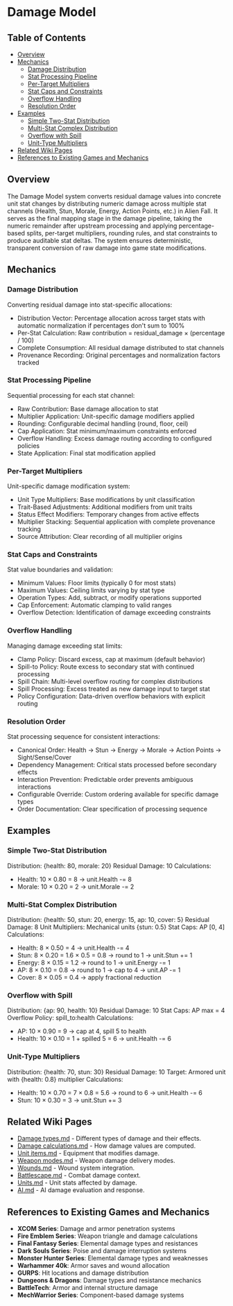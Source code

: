 # Damage Model

## Table of Contents
- [Overview](#overview)
- [Mechanics](#mechanics)
  - [Damage Distribution](#damage-distribution)
  - [Stat Processing Pipeline](#stat-processing-pipeline)
  - [Per-Target Multipliers](#per-target-multipliers)
  - [Stat Caps and Constraints](#stat-caps-and-constraints)
  - [Overflow Handling](#overflow-handling)
  - [Resolution Order](#resolution-order)
- [Examples](#examples)
  - [Simple Two-Stat Distribution](#simple-two-stat-distribution)
  - [Multi-Stat Complex Distribution](#multi-stat-complex-distribution)
  - [Overflow with Spill](#overflow-with-spill)
  - [Unit-Type Multipliers](#unit-type-multipliers)
- [Related Wiki Pages](#related-wiki-pages)
- [References to Existing Games and Mechanics](#references-to-existing-games-and-mechanics)

## Overview

The Damage Model system converts residual damage values into concrete unit stat changes by distributing numeric damage across multiple stat channels (Health, Stun, Morale, Energy, Action Points, etc.) in Alien Fall. It serves as the final mapping stage in the damage pipeline, taking the numeric remainder after upstream processing and applying percentage-based splits, per-target multipliers, rounding rules, and stat constraints to produce auditable stat deltas. The system ensures deterministic, transparent conversion of raw damage into game state modifications.

## Mechanics

### Damage Distribution

Converting residual damage into stat-specific allocations:

- Distribution Vector: Percentage allocation across target stats with automatic normalization if percentages don't sum to 100%
- Per-Stat Calculation: Raw contribution = residual_damage × (percentage / 100)
- Complete Consumption: All residual damage distributed to stat channels
- Provenance Recording: Original percentages and normalization factors tracked

### Stat Processing Pipeline

Sequential processing for each stat channel:

- Raw Contribution: Base damage allocation to stat
- Multiplier Application: Unit-specific damage modifiers applied
- Rounding: Configurable decimal handling (round, floor, ceil)
- Cap Application: Stat minimum/maximum constraints enforced
- Overflow Handling: Excess damage routing according to configured policies
- State Application: Final stat modification applied

### Per-Target Multipliers

Unit-specific damage modification system:

- Unit Type Multipliers: Base modifications by unit classification
- Trait-Based Adjustments: Additional modifiers from unit traits
- Status Effect Modifiers: Temporary changes from active effects
- Multiplier Stacking: Sequential application with complete provenance tracking
- Source Attribution: Clear recording of all multiplier origins

### Stat Caps and Constraints

Stat value boundaries and validation:

- Minimum Values: Floor limits (typically 0 for most stats)
- Maximum Values: Ceiling limits varying by stat type
- Operation Types: Add, subtract, or modify operations supported
- Cap Enforcement: Automatic clamping to valid ranges
- Overflow Detection: Identification of damage exceeding constraints

### Overflow Handling

Managing damage exceeding stat limits:

- Clamp Policy: Discard excess, cap at maximum (default behavior)
- Spill-to Policy: Route excess to secondary stat with continued processing
- Spill Chain: Multi-level overflow routing for complex distributions
- Spill Processing: Excess treated as new damage input to target stat
- Policy Configuration: Data-driven overflow behaviors with explicit routing

### Resolution Order

Stat processing sequence for consistent interactions:

- Canonical Order: Health → Stun → Energy → Morale → Action Points → Sight/Sense/Cover
- Dependency Management: Critical stats processed before secondary effects
- Interaction Prevention: Predictable order prevents ambiguous interactions
- Configurable Override: Custom ordering available for specific damage types
- Order Documentation: Clear specification of processing sequence

## Examples

### Simple Two-Stat Distribution
Distribution: {health: 80, morale: 20}
Residual Damage: 10
Calculations:
- Health: 10 × 0.80 = 8 → unit.Health -= 8
- Morale: 10 × 0.20 = 2 → unit.Morale -= 2

### Multi-Stat Complex Distribution
Distribution: {health: 50, stun: 20, energy: 15, ap: 10, cover: 5}
Residual Damage: 8
Unit Multipliers: Mechanical units {stun: 0.5}
Stat Caps: AP [0, 4]
Calculations:
- Health: 8 × 0.50 = 4 → unit.Health -= 4
- Stun: 8 × 0.20 = 1.6 × 0.5 = 0.8 → round to 1 → unit.Stun += 1
- Energy: 8 × 0.15 = 1.2 → round to 1 → unit.Energy -= 1
- AP: 8 × 0.10 = 0.8 → round to 1 → cap to 4 → unit.AP -= 1
- Cover: 8 × 0.05 = 0.4 → apply fractional reduction

### Overflow with Spill
Distribution: {ap: 90, health: 10}
Residual Damage: 10
Stat Caps: AP max = 4
Overflow Policy: spill_to:health
Calculations:
- AP: 10 × 0.90 = 9 → cap at 4, spill 5 to health
- Health: 10 × 0.10 = 1 + spilled 5 = 6 → unit.Health -= 6

### Unit-Type Multipliers
Distribution: {health: 70, stun: 30}
Residual Damage: 10
Target: Armored unit with {health: 0.8} multiplier
Calculations:
- Health: 10 × 0.70 = 7 × 0.8 = 5.6 → round to 6 → unit.Health -= 6
- Stun: 10 × 0.30 = 3 → unit.Stun += 3

## Related Wiki Pages

- [Damage types.md](../items/Damage%20types.md) - Different types of damage and their effects.
- [Damage calculations.md](../items/Damage%20calculations.md) - How damage values are computed.
- [Unit items.md](../items/Unit%20items.md) - Equipment that modifies damage.
- [Weapon modes.md](../items/Weapon%20modes.md) - Weapon damage delivery modes.
- [Wounds.md](../units/Wounds.md) - Wound system integration.
- [Battlescape.md](../battlescape/Battlescape.md) - Combat damage context.
- [Units.md](../units/Units.md) - Unit stats affected by damage.
- [AI.md](../ai/AI.md) - AI damage evaluation and response.

## References to Existing Games and Mechanics

- **XCOM Series**: Damage and armor penetration systems
- **Fire Emblem Series**: Weapon triangle and damage calculations
- **Final Fantasy Series**: Elemental damage types and resistances
- **Dark Souls Series**: Poise and damage interruption systems
- **Monster Hunter Series**: Elemental damage types and weaknesses
- **Warhammer 40k**: Armor saves and wound allocation
- **GURPS**: Hit locations and damage distribution
- **Dungeons & Dragons**: Damage types and resistance mechanics
- **BattleTech**: Armor and internal structure damage
- **MechWarrior Series**: Component-based damage systems

